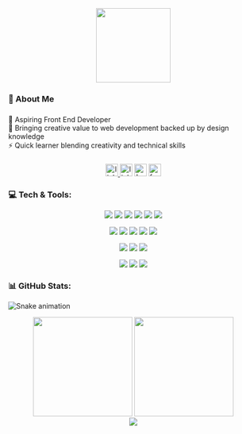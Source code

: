 <div align="center">
  <img height="150" src="https://media.licdn.com/dms/image/D5616AQHNE36ajb94Tg/profile-displaybackgroundimage-shrink_350_1400/0/1715368427277?e=1721260800&v=beta&t=guDNs5VEGQtP9QvY0sFWge4o3uFtDZukVSBU55kPxw8"  />
</div>


<h3 align="left">💫  About Me</h3>

###

<p align="left">🚀 Aspiring Front End Developer <br>🎨 Bringing creative value to web development backed up by design knowledge<br>⚡️ Quick learner blending creativity and technical skills</p>

###


<div align="center">
  <a href="https://linktr.ee/abrarfahim.dev" target="_blank">
    <img src="https://img.shields.io/static/v1?message=Linktree&logo=linktree&label=&color=1de9b6&logoColor=white&labelColor=&style=for-the-badge" height="25" alt="linktree logo"  />
  </a>
  <img src="https://img.shields.io/static/v1?message=LinkedIn&logo=linkedin&label=&color=0077B5&logoColor=white&labelColor=&style=for-the-badge" height="25" alt="linkedin logo"  />
  <img src="https://img.shields.io/static/v1?message=Behance&logo=behance&label=&color=1769ff&logoColor=white&labelColor=&style=for-the-badge" height="25" alt="behance logo"  />
  <img src="https://img.shields.io/static/v1?message=Facebook&logo=facebook&label=&color=1877F2&logoColor=white&labelColor=&style=for-the-badge" height="25" alt="facebook logo"  />
</div>


<h3 align="left">💻 Tech & Tools:</h3>

<p align="center">
  <img src="https://img.shields.io/badge/react-%2320232a.svg?style=for-the-badge&logo=react&logoColor=%2361DAFB" />
  <img src="https://img.shields.io/badge/html5-%23E34F26.svg?style=for-the-badge&logo=html5&logoColor=white" />
  <img src="https://img.shields.io/badge/javascript-%23323330.svg?style=for-the-badge&logo=javascript&logoColor=%23F7DF1E" />
  <img src="https://img.shields.io/badge/css3-%231572B6.svg?style=for-the-badge&logo=css3&logoColor=white" />
  <img src="https://img.shields.io/badge/tailwindcss-%2338B2AC.svg?style=for-the-badge&logo=tailwind-css&logoColor=white" />
  <img src="https://img.shields.io/badge/bootstrap-%238511FA.svg?style=for-the-badge&logo=bootstrap&logoColor=white" />
</p>


<p align="center">
  <img src="https://img.shields.io/badge/firebase-%23039BE5.svg?style=for-the-badge&logo=firebase" />
  <img src="https://img.shields.io/badge/Next-black?style=for-the-badge&logo=next.js&logoColor=white" />
  <img src="https://img.shields.io/badge/express.js-%23404d59.svg?style=for-the-badge&logo=express&logoColor=%2361DAFB" />
  <img src="https://img.shields.io/badge/node.js-6DA55F?style=for-the-badge&logo=node.js&logoColor=white" />
  <img src="https://img.shields.io/badge/MongoDB-%234ea94b.svg?style=for-the-badge&logo=mongodb&logoColor=white" />
</p>


<p align="center">
  <img src="https://img.shields.io/badge/git-%23F05033.svg?style=for-the-badge&logo=git&logoColor=white" />
  <img src="https://img.shields.io/badge/redux-%23593d88.svg?style=for-the-badge&logo=redux&logoColor=white" />
  <img src="https://img.shields.io/badge/-React%20Query-FF4154?style=for-the-badge&logo=react%20query&logoColor=white" />
</p>


<p align="center">
   <img src="https://img.shields.io/badge/adobe%20illustrator-%23FF9A00.svg?style=for-the-badge&logo=adobe%20illustrator&logoColor=white" />
  <img src="https://img.shields.io/badge/adobe%20photoshop-%2331A8FF.svg?style=for-the-badge&logo=adobe%20photoshop&logoColor=white" />
  <img src="https://img.shields.io/badge/figma-%23F24E1E.svg?style=for-the-badge&logo=figma&logoColor=white" />
</p>






<h3 align="left">📊 GitHub Stats:</h3>

![Snake animation](https://raw.githubusercontent.com/{abrar-fahim-priom}/{abrar-fahim-priom}/output/github-contribution-grid-snake-dark.svg)

<p align="center">
 
  <img height="200" src="https://github-readme-streak-stats.herokuapp.com/?user=abrar-fahim-priom&theme=react&hide_border=false" />
   <img height="200" src="https://github-readme-stats.vercel.app/api/top-langs/?username=abrar-fahim-priom&theme=react&hide_border=false&include_all_commits=true&count_private=true&layout=compact" /> <br> 
   
   <a href="https://spotify-github-profile.vercel.app/api/view?uid=31vfcxbzmahitsbjebixj4zhy2tu&redirect=true">
    <img src="https://spotify-github-profile.vercel.app/api/view?uid=31vfcxbzmahitsbjebixj4zhy2tu&cover_image=false&theme=default&show_offline=true&background_color=1a1a1a&interchange=false&bar_color=53b14f&bar_color_cover=true" />
  </a>
</p>





